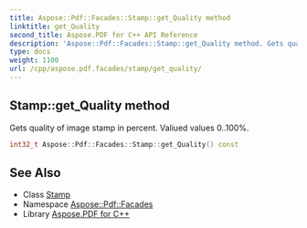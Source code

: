 ```yaml
---
title: Aspose::Pdf::Facades::Stamp::get_Quality method
linktitle: get_Quality
second_title: Aspose.PDF for C++ API Reference
description: 'Aspose::Pdf::Facades::Stamp::get_Quality method. Gets quality of image stamp in percent. Valiued values 0..100% in C++.'
type: docs
weight: 1100
url: /cpp/aspose.pdf.facades/stamp/get_quality/
---
```

## Stamp::get_Quality method


Gets quality of image stamp in percent. Valiued values 0..100%.

```cpp
int32_t Aspose::Pdf::Facades::Stamp::get_Quality() const
```

## See Also

* Class [Stamp](../)
* Namespace [Aspose::Pdf::Facades](../../)
* Library [Aspose.PDF for C++](../../../)
